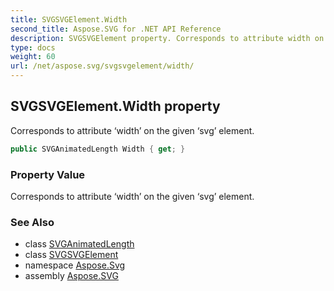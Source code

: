```yaml
---
title: SVGSVGElement.Width
second_title: Aspose.SVG for .NET API Reference
description: SVGSVGElement property. Corresponds to attribute width on the given svg element
type: docs
weight: 60
url: /net/aspose.svg/svgsvgelement/width/
---
```

## SVGSVGElement.Width property

Corresponds to attribute ‘width’ on the given ‘svg’ element.

```csharp
public SVGAnimatedLength Width { get; }
```

### Property Value

Corresponds to attribute ‘width’ on the given ‘svg’ element.

### See Also

* class [SVGAnimatedLength](../../../aspose.svg.datatypes/svganimatedlength/)
* class [SVGSVGElement](../)
* namespace [Aspose.Svg](../../../aspose.svg/)
* assembly [Aspose.SVG](../../../)
